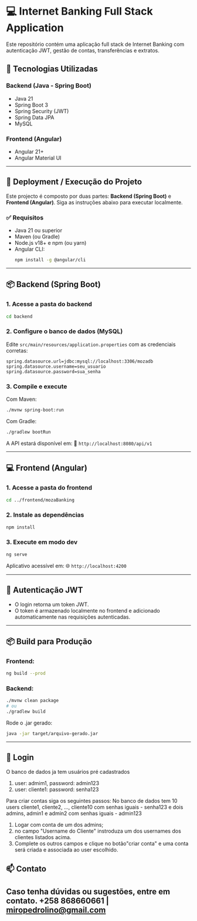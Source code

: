 # 💻 Internet Banking Full Stack Application

Este repositório contém uma aplicação full stack de Internet Banking com autenticação JWT, gestão de contas, transferências e extratos.

## 🧩 Tecnologias Utilizadas

### Backend (Java - Spring Boot)

- Java 21
- Spring Boot 3
- Spring Security (JWT)
- Spring Data JPA
- MySQL

### Frontend (Angular)

- Angular 21+
- Angular Material UI

---

## 🚀 Deployment / Execução do Projeto

Este projecto é composto por duas partes: **Backend (Spring Boot)** e **Frontend (Angular)**. Siga as instruções abaixo para executar localmente.

### ✅ Requisitos

- Java 21 ou superior
- Maven (ou Gradle)
- Node.js v18+ e npm (ou yarn)
- Angular CLI:
  ```bash
  npm install -g @angular/cli
  ```

---

## 📦 Backend (Spring Boot)

### 1. Acesse a pasta do backend

```bash
cd backend
```

### 2. Configure o banco de dados (MySQL)

Edite `src/main/resources/application.properties` com as credenciais corretas:

```properties
spring.datasource.url=jdbc:mysql://localhost:3306/mozadb
spring.datasource.username=seu_usuario
spring.datasource.password=sua_senha
```

### 3. Compile e execute

Com Maven:

```bash
./mvnw spring-boot:run
```

Com Gradle:

```bash
./gradlew bootRun
```

A API estará disponível em: 📍 `http://localhost:8080/api/v1`

---

## 💻 Frontend (Angular)

### 1. Acesse a pasta do frontend

```bash
cd ../frontend/mozaBanking
```

### 2. Instale as dependências

```bash
npm install
```

### 3. Execute em modo dev

```bash
ng serve
```

Aplicativo acessível em: 🌐 `http://localhost:4200`

---

## 🔐 Autenticação JWT

- O login retorna um token JWT.
- O token é armazenado localmente no frontend e adicionado automaticamente nas requisições autenticadas.

---

## 📦 Build para Produção

### Frontend:

```bash
ng build --prod
```

### Backend:

```bash
./mvnw clean package
# ou
./gradlew build
```

Rode o .jar gerado:

```bash
java -jar target/arquivo-gerado.jar
```

---

## 🧪 Login

O banco de dados ja tem usuários pré cadastrados
1. user: admim1, password: admin123
2. user: cliente1: password: senha123

Para criar contas siga os seguintes passos:
No banco de dados tem 10 users cliente1, cliente2, ..., cliente10
com senhas iguais - senha123
e dois admins, admin1 e admin2 com senhas iguais - admin123
1. Logar com conta de um dos admins;
2. no campo "Username do Cliente" instroduza um dos usernames dos clientes listados acima.
3. Complete os outros campos e clique no botão"criar conta" e uma conta será criada e associada ao
   user escolhido.

## 📫 Contato

Caso tenha dúvidas ou sugestões, entre em contato.
+258 868660661 | miropedrolino@gmail.com
---

